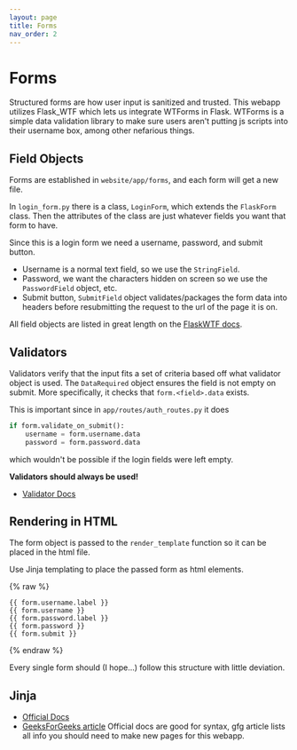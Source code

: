 ```yaml
---
layout: page
title: Forms
nav_order: 2
---
```


# Forms

Structured forms are how user input is sanitized and trusted. This webapp utilizes Flask_WTF which lets us integrate WTForms in Flask. WTForms is a simple data validation library to make sure users aren't putting js scripts into their username box, among other nefarious things.

## Field Objects
Forms are established in `website/app/forms`, and each form will get a new file. 

In `login_form.py` there is a class, `LoginForm`, which extends the `FlaskForm` class. Then the attributes of the class are just whatever fields you want that form to have. 

Since this is a login form we need a username, password, and submit button. 
- Username is a normal text field, so we use the `StringField`.
- Password, we want the characters hidden on screen so we use the `PasswordField` object, etc. 
- Submit button, `SubmitField` object validates/packages the form data into headers before resubmitting the request to the url of the page it is on. 


All field objects are listed in great length on the [FlaskWTF docs](https://flask-wtf.readthedocs.io/en/1.2.x/#:~:text=Flask%2DWTF%20%E2%80%94%20Flask%2DWTF,Version%200.10.3).


## Validators
Validators verify that the input fits a set of criteria based off what validator object is used. The `DataRequired` object ensures the field is not empty on submit. More specifically, it checks that `form.<field>.data` exists. 

This is important since in `app/routes/auth_routes.py` it does

```python
if form.validate_on_submit():
    username = form.username.data
    password = form.password.data
```

which wouldn't be possible if the login fields were left empty. 

__Validators should always be used!__

- [Validator Docs](https://wtforms.readthedocs.io/en/2.3.x/validators/)


## Rendering in HTML
The form object is passed to the `render_template` function so it can be placed in the html file.

Use Jinja templating to place the passed form as html elements.

{% raw %}
```jinja
{{ form.username.label }}
{{ form.username }}
{{ form.password.label }}
{{ form.password }}
{{ form.submit }}
```
{% endraw %}

Every single form should (I hope...) follow this structure with little deviation.

## Jinja
- [Official Docs](https://jinja.palletsprojects.com/en/stable/)
- [GeeksForGeeks article](https://www.geeksforgeeks.org/python/templating-with-jinja2-in-flask/)
Official docs are good for syntax, gfg article lists all info you should need to make new pages for this webapp.
